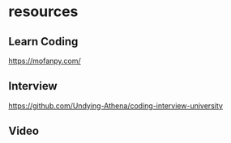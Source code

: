 # resources
## Learn Coding 
https://mofanpy.com/


## Interview
https://github.com/Undying-Athena/coding-interview-university

## Video


